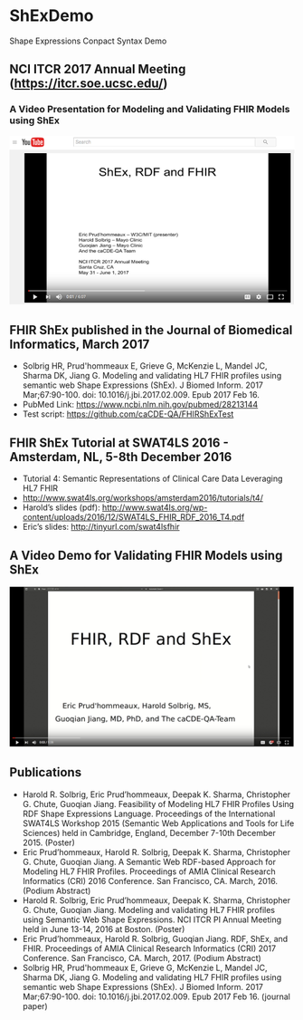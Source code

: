 ShExDemo
========

Shape Expressions Conpact Syntax Demo

## NCI ITCR 2017 Annual Meeting (https://itcr.soe.ucsc.edu/)

### A Video Presentation for Modeling and Validating FHIR Models using ShEx

[![ShEx, RDF and FHIR Demo Video](https://raw.githubusercontent.com/caCDE-QA/ShEX/master/FHIR_ShEx_Demo_201705.png)](https://youtu.be/fIElhAPQcwo)

## FHIR ShEx published in the Journal of Biomedical Informatics, March 2017
* Solbrig HR, Prud'hommeaux E, Grieve G, McKenzie L, Mandel JC, Sharma DK, Jiang G. Modeling and validating HL7 FHIR profiles using semantic web Shape Expressions (ShEx). J Biomed Inform. 2017 Mar;67:90-100. doi: 10.1016/j.jbi.2017.02.009. Epub 2017 Feb 16. 
* PubMed Link: https://www.ncbi.nlm.nih.gov/pubmed/28213144 
* Test script: https://github.com/caCDE-QA/FHIRShExTest


## FHIR ShEx Tutorial at SWAT4LS 2016 - Amsterdam, NL, 5-8th December 2016 
* Tutorial 4: Semantic Representations of Clinical Care Data Leveraging HL7 FHIR
 * http://www.swat4ls.org/workshops/amsterdam2016/tutorials/t4/
 * Harold’s slides (pdf): http://www.swat4ls.org/wp-content/uploads/2016/12/SWAT4LS_FHIR_RDF_2016_T4.pdf
 * Eric’s slides: http://tinyurl.com/swat4lsfhir


## A Video Demo for Validating FHIR Models using ShEx

[![FHIR, RDF and ShEx Demo Video](https://raw.githubusercontent.com/caCDE-QA/ShEX/master/FHIR_ShEx_Demo.png)](https://youtu.be/D93_p9QAomw)

## Publications
* Harold R. Solbrig, Eric Prud’hommeaux, Deepak K. Sharma, Christopher G. Chute, Guoqian Jiang. Feasibility of Modeling HL7 FHIR Profiles Using RDF Shape Expressions Language. Proceedings of the International SWAT4LS Workshop 2015 (Semantic Web Applications and Tools for Life Sciences) held in Cambridge, England, December 7-10th December 2015. (Poster)  
* Eric Prud’hommeaux, Harold R. Solbrig, Deepak K. Sharma, Christopher G. Chute, Guoqian Jiang. A Semantic Web RDF-based Approach for Modeling HL7 FHIR Profiles. Proceedings of AMIA Clinical Research Informatics (CRI) 2016 Conference. San Francisco, CA. March, 2016. (Podium Abstract)   
* Harold R. Solbrig, Eric Prud’hommeaux, Deepak K. Sharma, Christopher G. Chute, Guoqian Jiang. Modeling and validating HL7 FHIR profiles using Semantic Web Shape Expressions. NCI ITCR PI Annual Meeting held in June 13-14, 2016 at Boston. (Poster) 
* Eric Prud’hommeaux, Harold R. Solbrig,  Guoqian Jiang. RDF, ShEx, and FHIR. Proceedings of AMIA Clinical Research Informatics (CRI) 2017 Conference. San Francisco, CA. March, 2017. (Podium Abstract)   
* Solbrig HR, Prud'hommeaux E, Grieve G, McKenzie L, Mandel JC, Sharma DK, Jiang G. Modeling and validating HL7 FHIR profiles using semantic web Shape Expressions (ShEx). J Biomed Inform. 2017 Mar;67:90-100. doi: 10.1016/j.jbi.2017.02.009. Epub 2017 Feb 16. (journal paper)
